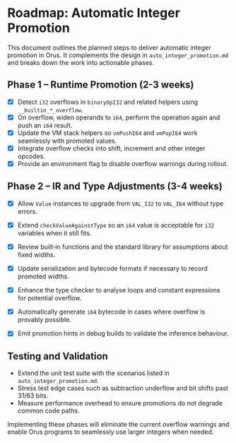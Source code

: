 # Roadmap: Automatic Integer Promotion

This document outlines the planned steps to deliver automatic integer promotion in Orus.
It complements the design in `auto_integer_promotion.md` and breaks down the work into actionable phases.

## Phase 1 – Runtime Promotion (2-3 weeks)
- [x] Detect `i32` overflows in `binaryOpI32` and related helpers using `__builtin_*_overflow`.
- [x] On overflow, widen operands to `i64`, perform the operation again and push an `i64` result.
- [x] Update the VM stack helpers so `vmPushI64` and `vmPopI64` work seamlessly with promoted values.
- [x] Integrate overflow checks into shift, increment and other integer opcodes.
- [x] Provide an environment flag to disable overflow warnings during rollout.

## Phase 2 – IR and Type Adjustments (3-4 weeks)

- [x] Allow `Value` instances to upgrade from `VAL_I32` to `VAL_I64` without type errors.
- [x] Extend `checkValueAgainstType` so an `i64` value is acceptable for `i32` variables when it still fits.
- [x] Review built‑in functions and the standard library for assumptions about fixed widths.
- [x] Update serialization and bytecode formats if necessary to record promoted widths.

- [x] Enhance the type checker to analyse loops and constant expressions for potential overflow.
- [x] Automatically generate `i64` bytecode in cases where overflow is provably possible.
- [x] Emit promotion hints in debug builds to validate the inference behaviour.


## Testing and Validation
- Extend the unit test suite with the scenarios listed in `auto_integer_promotion.md`.
- Stress test edge cases such as subtraction underflow and bit shifts past 31/63 bits.
- Measure performance overhead to ensure promotions do not degrade common code paths.

Implementing these phases will eliminate the current overflow warnings and enable Orus programs to seamlessly use larger integers when needed.
